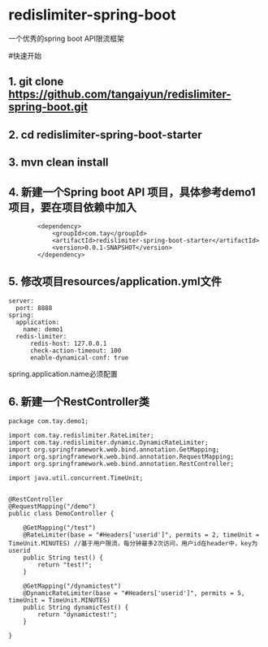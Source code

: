 # redislimiter-spring-boot
一个优秀的spring boot API限流框架

#快速开始
## 1. git clone https://github.com/tangaiyun/redislimiter-spring-boot.git

## 2. cd redislimiter-spring-boot-starter

## 3. mvn clean install

## 4. 新建一个Spring boot API 项目，具体参考demo1项目，要在项目依赖中加入
```
        <dependency>
            <groupId>com.tay</groupId>
            <artifactId>redislimiter-spring-boot-starter</artifactId>
            <version>0.0.1-SNAPSHOT</version>
        </dependency>
```
## 5. 修改项目resources/application.yml文件
```
server:
  port: 8888
spring:
  application:
    name: demo1                         
  redis-limiter:
      redis-host: 127.0.0.1
      check-action-timeout: 100
      enable-dynamical-conf: true
```
spring.application.name必须配置

## 6. 新建一个RestController类
```
package com.tay.demo1;

import com.tay.redislimiter.RateLimiter;
import com.tay.redislimiter.dynamic.DynamicRateLimiter;
import org.springframework.web.bind.annotation.GetMapping;
import org.springframework.web.bind.annotation.RequestMapping;
import org.springframework.web.bind.annotation.RestController;

import java.util.concurrent.TimeUnit;


@RestController
@RequestMapping("/demo")
public class DemoController {

    @GetMapping("/test")
    @RateLimiter(base = "#Headers['userid']", permits = 2, timeUnit = TimeUnit.MINUTES) //基于用户限流，每分钟最多2次访问，用户id在header中，key为userid
    public String test() {
        return "test!";
    }

    @GetMapping("/dynamictest")
    @DynamicRateLimiter(base = "#Headers['userid']", permits = 5, timeUnit = TimeUnit.MINUTES)
    public String dynamicTest() {
        return "dynamictest!";
    }

}
```
